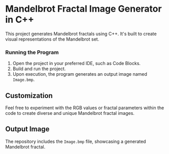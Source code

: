 # Mandelbrot Fractal Image Generator in C++

This project generates Mandelbrot fractals using C++. It's built to create visual representations of the Mandelbrot set.

### Running the Program

1. Open the project in your preferred IDE, such as Code Blocks.
2. Build and run the project.
3. Upon execution, the program generates an output image named `Image.bmp`.


## Customization

Feel free to experiment with the RGB values or fractal parameters within the code to create diverse and unique Mandelbrot fractal images.


## Output Image

The repository includes the `Image.bmp` file, showcasing a generated Mandelbrot fractal.
